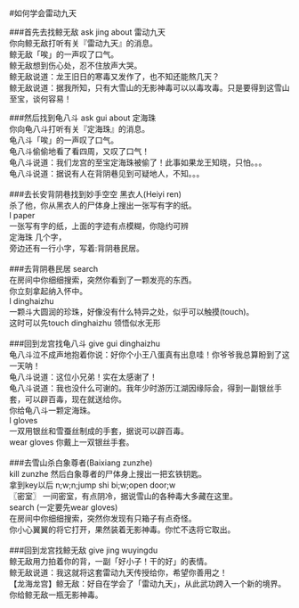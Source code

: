 #如何学会雷动九天

###首先去找鲸无敌
ask jing about 雷动九天<br>
你向鲸无敌打听有关『雷动九天』的消息。<br>
鲸无敌「唉」的一声叹了口气。<br>
鲸无敌想到伤心处，忍不住放声大哭。<br>
鲸无敌说道：龙王旧日的寒毒又发作了，也不知还能熬几天？<br>
鲸无敌说道：据我所知，只有大雪山的无影神毒可以以毒攻毒。只是要得到这雪山至宝，谈何容易！<br>

###然后找到龟八斗
ask gui about 定海珠<br>
你向龟八斗打听有关『定海珠』的消息。<br>
龟八斗「唉」的一声叹了口气。<br>
龟八斗偷偷地看了看四周，又叹了口气！<br>
龟八斗说道：我们龙宫的至宝定海珠被偷了！此事如果龙王知晓，只怕。。。<br>
龟八斗说道：据说有人在背阴巷见到可疑地人，不知。。。<br>
<br>
###去长安背阴巷找到妙手空空 黑衣人(Heiyi ren)<br>
杀了他，你从黑衣人的尸体身上搜出一张写有字的纸。<br>
l paper<br>
一张写有字的纸，上面的字迹有点模糊，你隐约可辨<br>
             定海珠  几个字，<br>
             旁边还有一行小字，写着:背阴巷民居。<br>
<br>
###去背阴巷民居
search<br>
在房间中你细细搜索，突然你看到了一颗发亮的东西。<br>
你立刻拿起纳入怀中。<br>
l dinghaizhu<br>
一颗斗大圆润的珍珠，好像没有什么特异之处，似乎可以触摸(touch)。<br>
这时可以先touch dinghaizhu 领悟似水无形<br>
<br>
###回到龙宫找龟八斗
give gui dinghaizhu<br>
龟八斗泣不成声地抱着你说：好你个小王八蛋真有出息哇！你爷爷我总算盼到了这一天呐！<br>
龟八斗说道：这位小兄弟！实在太感谢了！<br>
龟八斗说道：我也没什么可谢的。我年少时游历江湖因缘际会，得到一副银丝手套，可以辟百毒，现在就送给你。<br>
你给龟八斗一颗定海珠。<br>
l gloves<br>
一双用银丝和雪蚕丝制成的手套，据说可以辟百毒。<br>
wear gloves 你戴上一双银丝手套。<br>
<br>
###去雪山杀白象尊者(Baixiang zunzhe)<br>
kill zunzhe 然后白象尊者的尸体身上搜出一把玄铁钥匙。<br>
拿到key以后 n;w;n;jump shi bi;w;open door;w<br>
〖密室〗   一间密室，有点阴冷，据说雪山的各种毒大多藏在这里。<br>
search (一定要先wear gloves)<br>
在房间中你细细搜索，突然你发现有只箱子有点奇怪。<br>
你小心翼翼的将它打开，果然装着无影神毒。你忙不迭将它取出。<br>
<br>
###回到龙宫找鲸无敌
give jing wuyingdu<br>
鲸无敌用力拍着你的背，一副「好小子！干的好」的表情。<br>
鲸无敌说道：我这就将这套雷动九天传授给你，希望你善用之！<br>
【龙海龙宫】鲸无敌：好自在学会了「雷动九天」，从此武功跨入一个新的境界。<br>
你给鲸无敌一瓶无影神毒。<br>
<br>
